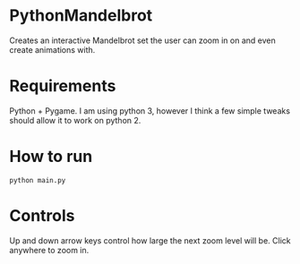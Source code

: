 # PythonMandelbrot
Creates an interactive Mandelbrot set the user can zoom in on and even create animations with.

# Requirements
Python + Pygame. I am using python 3, however I think a few simple tweaks should allow it to work on python 2.

# How to run
`python main.py`

# Controls
Up and down arrow keys control how large the next zoom level will be. Click anywhere to zoom in.
